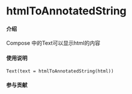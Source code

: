 # htmlToAnnotatedString

#### 介绍
Compose 中的Text可以显示html的内容



#### 使用说明


```
Text(text = htmlToAnnotatedString(html))
```


#### 参与贡献


